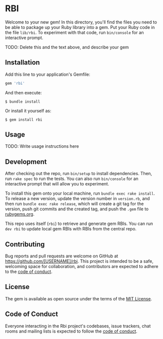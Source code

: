 # RBI

Welcome to your new gem! In this directory, you'll find the files you need to be able to package up your Ruby library into a gem. Put your Ruby code in the file `lib/rbi`. To experiment with that code, run `bin/console` for an interactive prompt.

TODO: Delete this and the text above, and describe your gem

## Installation

Add this line to your application's Gemfile:

```ruby
gem 'rbi'
```

And then execute:

    $ bundle install

Or install it yourself as:

    $ gem install rbi

## Usage

TODO: Write usage instructions here

## Development

After checking out the repo, run `bin/setup` to install dependencies. Then, run `rake spec` to run the tests. You can also run `bin/console` for an interactive prompt that will allow you to experiment.

To install this gem onto your local machine, run `bundle exec rake install`. To release a new version, update the version number in `version.rb`, and then run `bundle exec rake release`, which will create a git tag for the version, push git commits and the created tag, and push the `.gem` file to [rubygems.org](https://rubygems.org).

This repo uses itself (`rbi`) to retrieve and generate gem RBIs. You can run `dev rbi` to update local gem RBIs with RBIs from the central repo.

## Contributing

Bug reports and pull requests are welcome on GitHub at https://github.com/[USERNAME]/rbi. This project is intended to be a safe, welcoming space for collaboration, and contributors are expected to adhere to the [code of conduct](https://github.com/[USERNAME]/rbi/blob/master/CODE_OF_CONDUCT.md).

## License

The gem is available as open source under the terms of the [MIT License](https://opensource.org/licenses/MIT).

## Code of Conduct

Everyone interacting in the Rbi project's codebases, issue trackers, chat rooms and mailing lists is expected to follow the [code of conduct](https://github.com/[USERNAME]/rbi/blob/master/CODE_OF_CONDUCT.md).
